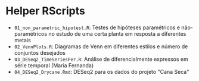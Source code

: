 # Helper RScripts

- `01_non_parametric_hipotest.R`: Testes de hipóteses paramétricos e não-paramétricos no estudo de uma certa planta em resposta a diferentes metais
- `02_VennPlots.R`: Diagramas de Venn em diferentes estilos e número de conjuntos desejados
- `03_DESeq2_TimeSeriesFer.R`: Análise de diferencialmente expressos em série temporal (Maria Fernanda)
- `04_DESeq2_Drycane.Rmd`: DESeq2 para os dados do projeto "Cana Seca"
